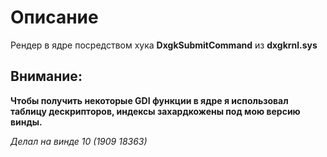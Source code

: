 # Описание
Рендер в ядре посредством хука **DxgkSubmitCommand** из **dxgkrnl.sys**

## Внимание:
**Чтобы получить некоторые GDI функции в ядре я использовал таблицу дескрипторов, индексы захардкожены под мою версию винды.**

*Делал на винде 10 (1909 18363)*
